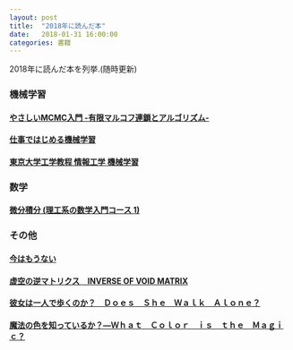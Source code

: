 ```yaml
---
layout: post
title:  "2018年に読んだ本"
date:   2018-01-31 16:00:00
categories: 書籍
---
```


2018年に読んだ本を列挙.(随時更新)

### 機械学習

#### [やさしいMCMC入門 -有限マルコフ連鎖とアルゴリズム-](http://www.kyoritsu-pub.co.jp/bookdetail/9784320113145)

#### [仕事ではじめる機械学習](https://www.oreilly.co.jp/books/9784873118215/)

#### [東京大学工学教程 情報工学 機械学習](https://www.maruzen-publishing.co.jp/item/b294966.html)

### 数学

#### [微分積分 (理工系の数学入門コース 1)](https://www.iwanami.co.jp/book/b260881.html)

### その他

#### [今はもうない](https://www.amazon.co.jp/今はもうない-講談社文庫-森-博嗣/dp/4062730979)

#### [虚空の逆マトリクス　INVERSE OF VOID MATRIX](https://www.amazon.co.jp/dp/B009GXM6ZO/ref=dp-kindle-redirect?_encoding=UTF8&btkr=1)

#### [彼女は一人で歩くのか？　Ｄｏｅｓ　Ｓｈｅ　Ｗａｌｋ　Ａｌｏｎｅ？](http://bookclub.kodansha.co.jp/buy?isbn=9784062940030)

#### [魔法の色を知っているか？―Ｗｈａｔ　Ｃｏｌｏｒ　ｉｓ　ｔｈｅ　Ｍａｇｉｃ？](https://www.kinokuniya.co.jp/f/dsg-01-9784062940139)

